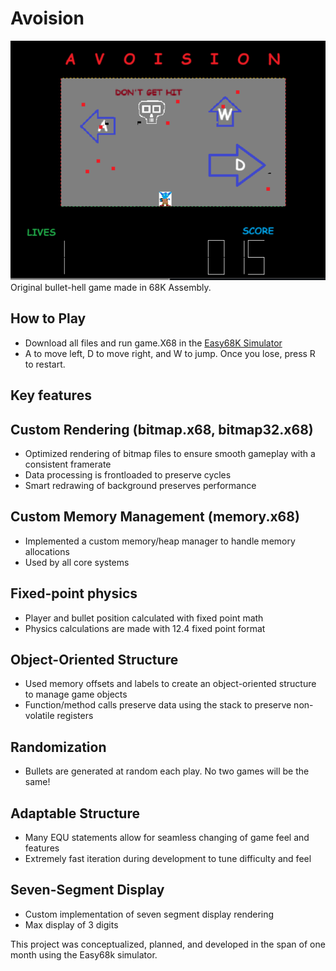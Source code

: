 # Avoision
![screenshot](AvoisionSample.png)
Original bullet-hell game made in 68K Assembly.

## How to Play
 - Download all files and run game.X68 in the [Easy68K Simulator](http://www.easy68k.com/)
 - A to move left, D to move right, and W to jump. Once you lose, press R to restart.

## Key features

## Custom Rendering (bitmap.x68, bitmap32.x68)
 - Optimized rendering of bitmap files to ensure smooth gameplay with a consistent framerate
 - Data processing is frontloaded to preserve cycles
 - Smart redrawing of background preserves performance

## Custom Memory Management (memory.x68)
 - Implemented a custom memory/heap manager to handle memory allocations
 - Used by all core systems

## Fixed-point physics
 - Player and bullet position calculated with fixed point math
 - Physics calculations are made with 12.4 fixed point format

## Object-Oriented Structure
 - Used memory offsets and labels to create an object-oriented structure to manage game objects
 - Function/method calls preserve data using the stack to preserve non-volatile registers

## Randomization
 - Bullets are generated at random each play. No two games will be the same!

## Adaptable Structure
 - Many EQU statements allow for seamless changing of game feel and features
 - Extremely fast iteration during development to tune difficulty and feel

## Seven-Segment Display
 - Custom implementation of seven segment display rendering
 - Max display of 3 digits

This project was conceptualized, planned, and developed in the span of one month using the Easy68k simulator.
